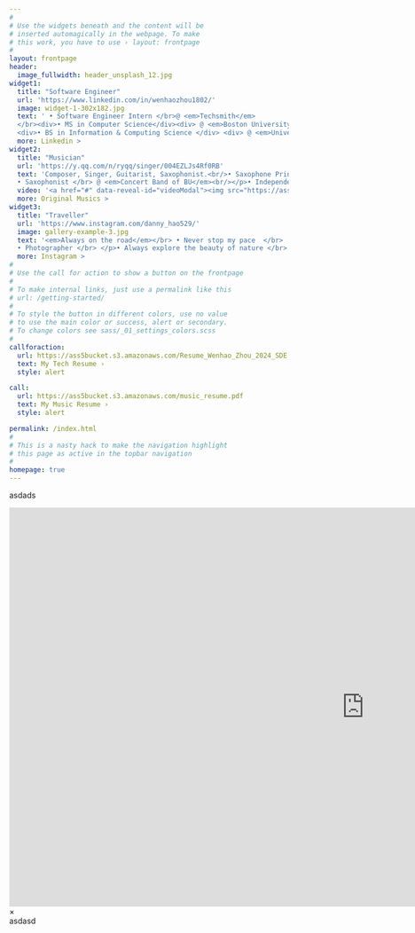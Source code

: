 ```yaml
---
#
# Use the widgets beneath and the content will be
# inserted automagically in the webpage. To make
# this work, you have to use › layout: frontpage
#
layout: frontpage
header:
  image_fullwidth: header_unsplash_12.jpg
widget1:
  title: "Software Engineer"
  url: 'https://www.linkedin.com/in/wenhaozhou1802/'
  image: widget-1-302x182.jpg
  text: ' • Software Engineer Intern </br>@ <em>Techsmith</em>
  </br><div>• MS in Computer Science</div><div> @ <em>Boston University 2024</em></div></br>
  <div>• BS in Information & Computing Science </div> <div> @ <em>University of Liverpool 2022</em></div>'
  more: Linkedin >
widget2:
  title: "Musician"
  url: 'https://y.qq.com/n/ryqq/singer/004EZLJs4Rf0RB'
  text: 'Composer, Singer, Guitarist, Saxophonist.<br/>• Saxophone Principal </br> @ <em>Symphony Orchestra of XJTLU</em> <br/></p>
  • Saxophonist </br> @ <em>Concert Band of BU</em><br/></p>• Independent Musician </br> @ Tencent Music & Netease Music </br>'
  video: '<a href="#" data-reveal-id="videoModal"><img src="https://ass5bucket.s3.amazonaws.com/Music.jpg" width="302" height="182" alt=""/></a>'
  more: Original Musics >
widget3:
  title: "Traveller"
  url: 'https://www.instagram.com/danny_hao529/'
  image: gallery-example-3.jpg
  text: '<em>Always on the road</em></br> • Never stop my pace  </br>
  • Photographer </br> </p>• Always explore the beauty of nature </br>'
  more: Instagram >
#
# Use the call for action to show a button on the frontpage
#
# To make internal links, just use a permalink like this
# url: /getting-started/
#
# To style the button in different colors, use no value
# to use the main color or success, alert or secondary.
# To change colors see sass/_01_settings_colors.scss
#
callforaction:
  url: https://ass5bucket.s3.amazonaws.com/Resume_Wenhao_Zhou_2024_SDE.pdf
  text: My Tech Resume ›
  style: alert

call:
  url: https://ass5bucket.s3.amazonaws.com/music_resume.pdf
  text: My Music Resume ›
  style: alert

permalink: /index.html
#
# This is a nasty hack to make the navigation highlight
# this page as active in the topbar navigation
#
homepage: true
---
```

asdads
<div id="videoModal" class="reveal-modal large" data-reveal="">
  <div class="flex-video widescreen vimeo" style="display: block;">
    <iframe width="1280" height="720" src="https://space.bilibili.com/77015722?spm_id_from=333.999.0.0" frameborder="0" allowfullscreen></iframe>
  </div>
  <a class="close-reveal-modal">&#215;</a>
</div>
asdasd